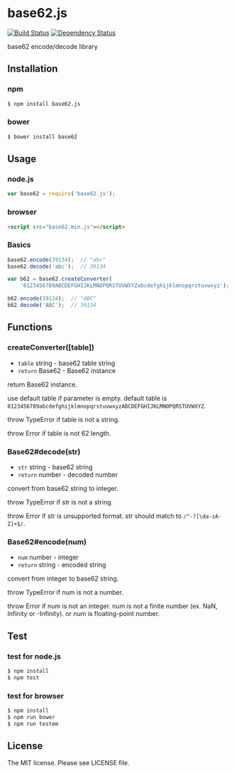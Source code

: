 # base62.js

[![Build Status](https://travis-ci.org/sasaplus1/base62.js.svg)](https://travis-ci.org/sasaplus1/base62.js)
[![Dependency Status](https://gemnasium.com/sasaplus1/base62.js.svg)](https://gemnasium.com/sasaplus1/base62.js)

base62 encode/decode library

## Installation

### npm

```sh
$ npm install base62.js
```

### bower

```sh
$ bower install base62
```

## Usage

### node.js

```js
var base62 = require('base62.js');
```

### browser

```html
<script src="base62.min.js"></script>
```

### Basics

```js
base62.encode(39134);  // "abc"
base62.decode('abc');  // 39134
```

```js
var b62 = base62.createConverter(
    '0123456789ABCDEFGHIJKLMNOPQRSTUVWXYZabcdefghijklmnopqrstuvwxyz');

b62.encode(39134);  // "ABC"
b62.decode('ABC');  // 39134
```

## Functions

### createConverter([table])

* `table` string - base62 table string
* `return` Base62 - Base62 instance

return Base62 instance.

use default table if parameter is empty.
default table is `0123456789abcdefghijklmnopqrstuvwxyzABCDEFGHIJKLMNOPQRSTUVWXYZ`.

throw TypeError if table is not a string.

throw Error if table is not 62 length.

### Base62#decode(str)

* `str` string - base62 string
* `return` number - decoded number

convert from base62 string to integer.

throw TypeError if str is not a string.

throw Error if str is unsupported format.
str should match to `/^-?[\da-zA-Z]+$/`.

### Base62#encode(num)

* `num` number - integer
* `return` string - encoded string

convert from integer to base62 string.

throw TypeError if num is not a number.

throw Error if num is not an integer.
num is not a finite number (ex. NaN, Infinity or -Infinity).
or num is floating-point number.

## Test

### test for node.js

```sh
$ npm install
$ npm test
```

### test for browser

```sh
$ npm install
$ npm run bower
$ npm run testem
```

## License

The MIT license. Please see LICENSE file.
